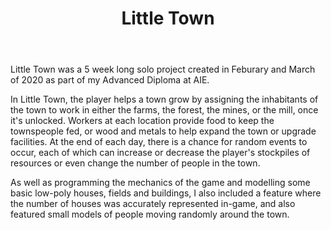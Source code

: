 ﻿---
layout: project
title: Little Town
year: 2020
genre: Simulation
roles: Design, Art, Programming
featureimage: /assets/images/littletown.jpg
downloadlinks:
---

Little Town was a 5 week long solo project created in Feburary and March of 2020 as part of my Advanced Diploma at AIE. 

In Little Town, the player helps a town grow by assigning the inhabitants of the town to work in either the farms, the forest, the mines, or the mill, once it's unlocked. Workers at each location provide food to keep the townspeople fed, or wood and metals to help expand the town or upgrade facilities. At the end of each day, there is a chance for random events to occur, each of which can increase or decrease the player's stockpiles of resources or even change the number of people in the town.

As well as programming the mechanics of the game and modelling some basic low-poly houses, fields and buildings, I also included a feature where the number of houses was accurately represented in-game, and also featured small models of people moving randomly around the town.